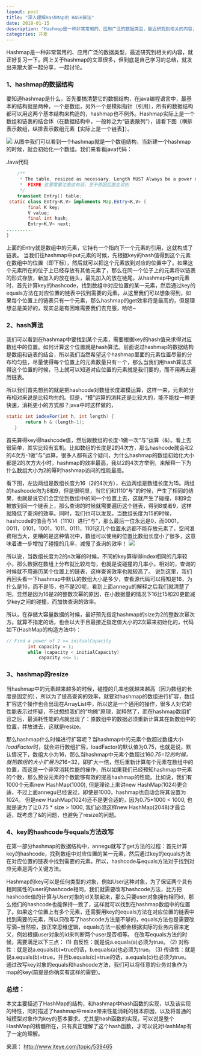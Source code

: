 ```yaml
---
layout: post
title: "深入理解HashMap的 HASH算法"
date: 2018-01-15 
description: "Hashmap是一种非常常用的、应用广泛的数据类型，最近研究到相关的内容，就正好复习一下。网上关于hashmap的文章很多，但到底是自己学习的总结，就发出来跟大家一起分享，一起讨论。"
categories: 并发
--- 
```


  

Hashmap是一种非常常用的、应用广泛的数据类型，最近研究到相关的内容，就正好复习一下。网上关于hashmap的文章很多，但到底是自己学习的总结，就发出来跟大家一起分享，一起讨论。 

### 1、hashmap的数据结构 
要知道hashmap是什么，首先要搞清楚它的数据结构，在java编程语言中，最基本的结构就是两种，一个是数组，另外一个是模拟指针（引用），所有的数据结构都可以用这两个基本结构来构造的，hashmap也不例外。Hashmap实际上是一个数组和链表的结合体（在数据结构中，一般称之为“链表散列“），请看下图（横排表示数组，纵排表示数组元素【实际上是一个链表】）。 

![](http://dl.iteye.com/upload/attachment/175485/64a63042-280e-3651-ba05-abeaa96fea07.jpg)
从图中我们可以看到一个hashmap就是一个数组结构，当新建一个hashmap的时候，就会初始化一个数组。我们来看看java代码： 

Java代码 
```java
    /**
     * The table, resized as necessary. Length MUST Always be a power of two. 
     *  FIXME 这里需要注意这句话，至于原因后面会讲到 
     */
    transient Entry[] table;
 static class Entry<K,V> implements Map.Entry<K,V> {  
        final K key;  
        V value;  
        final int hash;  
        Entry<K,V> next;  
..........  
}  
```

上面的Entry就是数组中的元素，它持有一个指向下一个元素的引用，这就构成了链表。 当我们往hashmap中put元素的时候，先根据key的hash值得到这个元素在数组中的位置（即下标），然后就可以把这个元素放到对应的位置中了。如果这个元素所在的位子上已经存放有其他元素了，那么在同一个位子上的元素将以链表的形式存放，新加入的放在链头，最先加入的放在链尾。从hashmap中get元素时，首先计算key的hashcode，找到数组中对应位置的某一元素，然后通过key的equals方法在对应位置的链表中找到需要的元素。从这里我们可以想象得到，如果每个位置上的链表只有一个元素，那么hashmap的get效率将是最高的，但是理想总是美好的，现实总是有困难需要我们去克服，哈哈~ 

### 2、hash算法 
我们可以看到在hashmap中要找到某个元素，需要根据key的hash值来求得对应数组中的位置。如何计算这个位置就是hash算法。前面说过hashmap的数据结构是数组和链表的结合，所以我们当然希望这个hashmap里面的元素位置尽量的分布均匀些，尽量使得每个位置上的元素数量只有一个，那么当我们用hash算法求得这个位置的时候，马上就可以知道对应位置的元素就是我们要的，而不用再去遍历链表。 

所以我们首先想到的就是把hashcode对数组长度取模运算，这样一来，元素的分布相对来说是比较均匀的。但是，“模”运算的消耗还是比较大的，能不能找一种更快速，消耗更小的方式那？java中时这样做的， 

```java
static int indexFor(int h, int length) {  
       return h & (length-1);  
   }  
```


首先算得key得hashcode值，然后跟数组的长度-1做一次“与”运算（&）。看上去很简单，其实比较有玄机。比如数组的长度是2的4次方，那么hashcode就会和2的4次方-1做“与”运算。很多人都有这个疑问，为什么hashmap的数组初始化大小都是2的次方大小时，hashmap的效率最高，我以2的4次方举例，来解释一下为什么数组大小为2的幂时hashmap访问的性能最高。

看下图，左边两组是数组长度为16（2的4次方），右边两组是数组长度为15。两组的hashcode均为8和9，但是很明显，当它们和1110“与”的时候，产生了相同的结果，也就是说它们会定位到数组中的同一个位置上去，这就产生了碰撞，8和9会被放到同一个链表上，那么查询的时候就需要遍历这个链表，得到8或者9，这样就降低了查询的效率。同时，我们也可以发现，当数组长度为15的时候，hashcode的值会与14（1110）进行“与”，那么最后一位永远是0，而0001，0011，0101，1001，1011，0111，1101这几个位置永远都不能存放元素了，空间浪费相当大，更糟的是这种情况中，数组可以使用的位置比数组长度小了很多，这意味着进一步增加了碰撞的几率，减慢了查询的效率！ 
![](http://dl.iteye.com/upload/attachment/175477/f7fdb997-2dbe-3d79-9a36-5720691f40d3.jpg)
 


 所以说，当数组长度为2的n次幂的时候，不同的key算得得index相同的几率较小，那么数据在数组上分布就比较均匀，也就是说碰撞的几率小，相对的，查询的时候就不用遍历某个位置上的链表，这样查询效率也就较高了。 
 说到这里，我们再回头看一下hashmap中默认的数组大小是多少，查看源代码可以得知是16，为什么是16，而不是15，也不是20呢，看到上面annegu的解释之后我们就清楚了吧，显然是因为16是2的整数次幂的原因，在小数据量的情况下16比15和20更能减少key之间的碰撞，而加快查询的效率。 

所以，在存储大容量数据的时候，最好预先指定hashmap的size为2的整数次幂次方。就算不指定的话，也会以大于且最接近指定值大小的2次幂来初始化的，代码如下(HashMap的构造方法中)： 
```Java
// Find a power of 2 >= initialCapacity  
        int capacity = 1;  
        while (capacity < initialCapacity)   
            capacity <<= 1;  

```

### 3、hashmap的resize 

 当hashmap中的元素越来越多的时候，碰撞的几率也就越来越高（因为数组的长度是固定的），所以为了提高查询的效率，就要对hashmap的数组进行扩容，数组扩容这个操作也会出现在ArrayList中，所以这是一个通用的操作，很多人对它的性能表示过怀疑，不过想想我们的“均摊”原理，就释然了，而在hashmap数组扩容之后，最消耗性能的点就出现了：原数组中的数据必须重新计算其在新数组中的位置，并放进去，这就是resize。 

 那么hashmap什么时候进行扩容呢？当hashmap中的元素个数超过数组大小*loadFactor*时，就会进行数组扩容，loadFactor的默认值为0.75，也就是说，默认情况下，数组大小为16，那么当hashmap中元素个数超过16*0.75=12的时候，就把数组的大小扩展为2*16=32，即扩大一倍，然后重新计算每个元素在数组中的位置，而这是一个非常消耗性能的操作，所以如果我们已经预知hashmap中元素的个数，那么预设元素的个数能够有效的提高hashmap的性能。比如说，我们有1000个元素new HashMap(1000), 但是理论上来讲new HashMap(1024)更合适，不过上面annegu已经说过，即使是1000，hashmap也自动会将其设置为1024。 但是new HashMap(1024)还不是更合适的，因为0.75*1000 < 1000, 也就是说为了让0.75 * size > 1000, 我们必须这样new HashMap(2048)才最合适，既考虑了&的问题，也避免了resize的问题。


### 4、key的hashcode与equals方法改写 
在第一部分hashmap的数据结构中，annegu就写了get方法的过程：首先计算key的hashcode，找到数组中对应位置的某一元素，然后通过key的equals方法在对应位置的链表中找到需要的元素。所以，hashcode与equals方法对于找到对应元素是两个关键方法。 

Hashmap的key可以是任何类型的对象，例如User这种对象，为了保证两个具有相同属性的user的hashcode相同，我们就需要改写hashcode方法，比方把hashcode值的计算与User对象的id关联起来，那么只要user对象拥有相同id，那么他们的hashcode也能保持一致了，这样就可以找到在hashmap数组中的位置了。如果这个位置上有多个元素，还需要用key的equals方法在对应位置的链表中找到需要的元素，所以只改写了hashcode方法是不够的，equals方法也是需要改写滴~当然啦，按正常思维逻辑，equals方法一般都会根据实际的业务内容来定义，例如根据user对象的id来判断两个user是否相等。 
在改写equals方法的时候，需要满足以下三点：
(1)	自反性：就是说a.equals(a)必须为true。
(2)	对称性：就是说a.equals(b)=true的话，b.equals(a)也必须为true。
(3)	传递性：就是说a.equals(b)=true，并且b.equals(c)=true的话，a.equals(c)也必须为true。 
通过改写key对象的equals和hashcode方法，我们可以将任意的业务对象作为map的key(前提是你确实有这样的需要)。 

### 总结： 
 本文主要描述了HashMap的结构，和hashmap中hash函数的实现，以及该实现的特性，同时描述了hashmap中resize带来性能消耗的根本原因，以及将普通的域模型对象作为key的基本要求。尤其是hash函数的实现，可以说是整个HashMap的精髓所在，只有真正理解了这个hash函数，才可以说对HashMap有了一定的理解。 

来源： http://www.iteye.com/topic/539465
